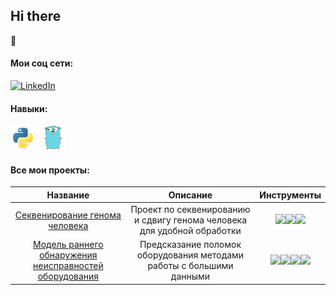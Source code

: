 ## Hi there 
:wave:
#### Мои соц сети:
<a href="https://www.linkedin.com/in/maria-luchkova-375ba9269/">
  <img src="https://img.shields.io/badge/LinkedIn-blue?style=for-the-badge&logo=linkedin&logoColor=white" alt="LinkedIn"/>
</a>

#### Навыки:
<div>
  <img src="https://github.com/devicons/devicon/blob/master/icons/python/python-original.svg" title="Python" alt="Python" width="40" height="40"/>&nbsp;
  <img src="https://github.com/devicons/devicon/blob/master/icons/go/go-original.svg" title="GoLang" alt="GoLang" width="40" height="40"/>&nbsp;
</div>


#### Все мои проекты:
| Название | Описание | Инструменты |
| :--------: | :-------: | :-------: |
|[Секвенирование генома человека](https://github.com/GrosbergKirr/Science-projects/tree/main/Genes)|Проект по секвенированию и сдвигу генома человека для удобной обработки|<img src="https://img.shields.io/badge/Numpy-black?style=flat-square&logo=numpy&logoColor=orange"/><img src="https://img.shields.io/badge/Scipy-black?style=flat-square&logo=scipy&logoColor=blue"/><img src="https://img.shields.io/badge/Matplotlib-black?style=flat-square"/>|
|[Модель раннего обнаружения неисправностей оборудования](https://github.com/GrosbergKirr/Science-projects/tree/main/SEVERSTAL)|Предсказание поломок оборудования методами работы с большими данными|<img src="https://img.shields.io/badge/NumPy-black?style=flat-square&logo=numpy&logoColor=orange"/><img src="https://img.shields.io/badge/PyArrow-black?style=flat-square&logo=apache&logoColor=orange"/><img src="https://img.shields.io/badge/Dask-black?style=flat-square&logo=dask&logoColor=orange"/><img src="https://img.shields.io/badge/Sklearn-black?style=flat-square&logo=scikitlearn&logoColor=orange"/>|
